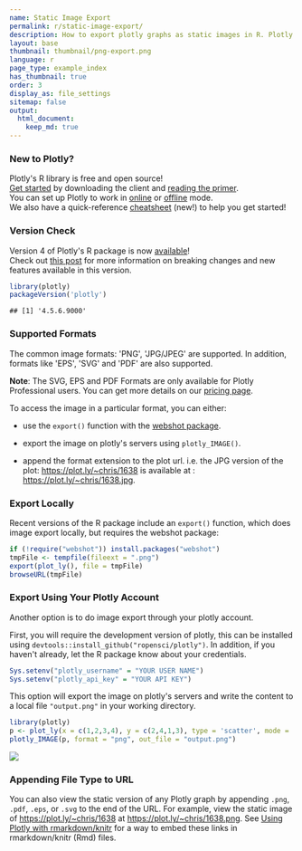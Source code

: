 ```yaml
---
name: Static Image Export
permalink: r/static-image-export/
description: How to export plotly graphs as static images in R. Plotly supports png, svg, jpg, and pdf image export.
layout: base
thumbnail: thumbnail/png-export.png
language: r
page_type: example_index
has_thumbnail: true
order: 3
display_as: file_settings
sitemap: false
output:
  html_document:
    keep_md: true
---
```




### New to Plotly?

Plotly's R library is free and open source!<br>
[Get started](https://plot.ly/r/getting-started/) by downloading the client and [reading the primer](https://plot.ly/r/getting-started/).<br>
You can set up Plotly to work in [online](https://plot.ly/r/getting-started/#hosting-graphs-in-your-online-plotly-account) or [offline](https://plot.ly/r/offline/) mode.<br>
We also have a quick-reference [cheatsheet](https://images.plot.ly/plotly-documentation/images/r_cheat_sheet.pdf) (new!) to help you get started!

### Version Check

Version 4 of Plotly's R package is now [available](https://plot.ly/r/getting-started/#installation)!<br>
Check out [this post](http://moderndata.plot.ly/upgrading-to-plotly-4-0-and-above/) for more information on breaking changes and new features available in this version.


```r
library(plotly)
packageVersion('plotly')
```

```
## [1] '4.5.6.9000'
```

### Supported Formats

The common image formats: 'PNG', 'JPG/JPEG' are supported. In addition, formats like 'EPS', 'SVG' and 'PDF' are also supported.

**Note**: The SVG, EPS and PDF Formats are only available for Plotly Professional users. You can get more details on our [pricing page](https://plot.ly/products/cloud/).

To access the image in a particular format, you can either:


* use the `export()` function with the [webshot package](https://github.com/wch/webshot/).

* export the image on plotly's servers using `plotly_IMAGE()`.

* append the format extension to the plot url. i.e. the JPG version of the plot: https://plot.ly/~chris/1638 is available at : https://plot.ly/~chris/1638.jpg.

### Export Locally

Recent versions of the R package include an `export()` function, which does image export locally, but requires the webshot package:


```r
if (!require("webshot")) install.packages("webshot")
tmpFile <- tempfile(fileext = ".png")
export(plot_ly(), file = tmpFile)
browseURL(tmpFile)
```

### Export Using Your Plotly Account

Another option is to do image export through your plotly account.

First, you will require the development version of plotly, this can be installed using `devtools::install_github("ropensci/plotly")`. In addition, if you haven't already, let the R package know about your credentials.



```r
Sys.setenv("plotly_username" = "YOUR USER NAME")
Sys.setenv("plotly_api_key" = "YOUR API KEY")
```

This option will export the image on plotly's servers and write the content to a local file `"output.png"` in your working directory.


```r
library(plotly)
p <- plot_ly(x = c(1,2,3,4), y = c(2,4,1,3), type = 'scatter', mode = 'lines')
plotly_IMAGE(p, format = "png", out_file = "output.png")
```

![](https://images.plot.ly/plotly-documentation/images/output.png)

### Appending File Type to URL

You can also view the static version of any Plotly graph by appending `.png`,
`.pdf`, `.eps`, or `.svg` to the end of the URL. For example, view the static image of <https://plot.ly/~chris/1638> at <https://plot.ly/~chris/1638.png>. See [Using Plotly with rmarkdown/knitr](https://plot.ly/r/knitr/) for a way to embed these links in rmarkdown/knitr (Rmd) files.
